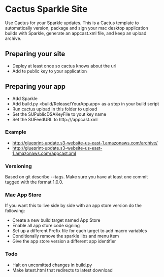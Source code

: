 # Cactus Sparkle Site

Use Cactus for your Sparkle updates. This is a Cactus template to automatically version, package and sign your mac desktop application builds with Sparkle, generate an appcast.xml file, and keep an upload archive.

## Preparing your site

- Deploy at least once so cactus knows about the url
- Add te public key to your application

## Preparing your app

- Add Sparkle
- Add build.py <build/Release/YourApp.app> as a step in your build script
- Run cactus upload in this folder to upload
- Set the SUPublicDSAKeyFile to yout key name
- Set the SUFeedURL to http://<your-url>/appcast.xml

### Example

- http://glueprint-update.s3-website-us-east-1.amazonaws.com/archive/
- http://glueprint-update.s3-website-us-east-1.amazonaws.com/appcast.xml

### Versioning

Based on git describe --tags. Make sure you have at least one commit tagged with the format 1.0.0.

### Mac App Store

If you want this to live side by side with an app store version do the following:

- Create a new build target named App Store
- Enable all app store code signing
- Set up a different Prefix file for each target to add macro variables
- Conditionally remove the sparkle libs and menu item
- Give the app store version a different app identifier

### Todo

- Halt on uncomitted changes in build.py
- Make latest.html that redirects to latest download